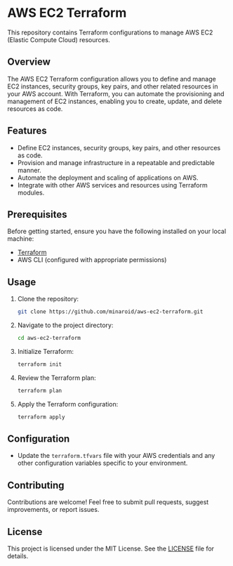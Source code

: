 # AWS EC2 Terraform

This repository contains Terraform configurations to manage AWS EC2 (Elastic Compute Cloud) resources.

## Overview

The AWS EC2 Terraform configuration allows you to define and manage EC2 instances, security groups, key pairs, and other related resources in your AWS account. With Terraform, you can automate the provisioning and management of EC2 instances, enabling you to create, update, and delete resources as code.

## Features

- Define EC2 instances, security groups, key pairs, and other resources as code.
- Provision and manage infrastructure in a repeatable and predictable manner.
- Automate the deployment and scaling of applications on AWS.
- Integrate with other AWS services and resources using Terraform modules.

## Prerequisites

Before getting started, ensure you have the following installed on your local machine:

- [Terraform](https://www.terraform.io/downloads.html)
- AWS CLI (configured with appropriate permissions)

## Usage

1. Clone the repository:

    ```bash
    git clone https://github.com/minaroid/aws-ec2-terraform.git
    ```

2. Navigate to the project directory:

    ```bash
    cd aws-ec2-terraform
    ```

3. Initialize Terraform:

    ```bash
    terraform init
    ```

4. Review the Terraform plan:

    ```bash
    terraform plan
    ```

5. Apply the Terraform configuration:

    ```bash
    terraform apply
    ```

## Configuration

- Update the `terraform.tfvars` file with your AWS credentials and any other configuration variables specific to your environment.

## Contributing

Contributions are welcome! Feel free to submit pull requests, suggest improvements, or report issues.

## License

This project is licensed under the MIT License. See the [LICENSE](LICENSE) file for details.
